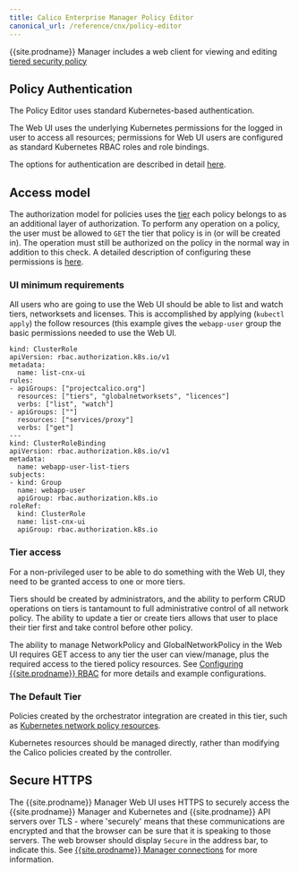 ```yaml
---
title: Calico Enterprise Manager Policy Editor
canonical_url: /reference/cnx/policy-editor
---
```


{{site.prodname}} Manager includes a web client for viewing and editing
[tiered security policy]({{site.url}}/{{page.version}}/reference/resources/tier)

## Policy Authentication

The Policy Editor uses standard Kubernetes-based authentication.

The Web UI uses the underlying Kubernetes permissions for the logged in user
to access all resources; permissions for Web UI users are configured as standard
Kubernetes RBAC roles and role bindings.

The options for authentication are described in detail [here](authentication).

## Access model

The authorization model for policies uses the [tier]({{site.url}}/{{page.version}}/reference/resources/tier) each policy belongs to as an
additional layer of authorization.  To perform any operation on a policy,
the user must be allowed to `GET` the tier that policy is in (or will be
created in).  The operation must still be authorized on the policy in the normal
way in addition to this check.  A detailed description of configuring these
permissions is [here](rbac-tiered-policies).

### UI minimum requirements

All users who are going to use the Web UI should be able to list and watch tiers,
networksets and licenses.
This is accomplished by applying (`kubectl apply`) the follow resources (this example
gives the `webapp-user` group the basic permissions needed to use the Web UI.
```
kind: ClusterRole
apiVersion: rbac.authorization.k8s.io/v1
metadata:
  name: list-cnx-ui
rules:
- apiGroups: ["projectcalico.org"]
  resources: ["tiers", "globalnetworksets", "licences"]
  verbs: ["list", "watch"]
- apiGroups: [""]
  resources: ["services/proxy"]
  verbs: ["get"]
---
kind: ClusterRoleBinding
apiVersion: rbac.authorization.k8s.io/v1
metadata:
  name: webapp-user-list-tiers
subjects:
- kind: Group
  name: webapp-user
  apiGroup: rbac.authorization.k8s.io
roleRef:
  kind: ClusterRole
  name: list-cnx-ui
  apiGroup: rbac.authorization.k8s.io
```

### Tier access

For a non-privileged user to be able to do something with the Web UI, they need to be
granted access to one or more tiers.

Tiers should be created by administrators, and the ability to perform CRUD operations
on tiers is tantamount to full administrative control of all network policy.  The ability
to update a tier or create tiers allows that user to place their tier first
and take control before other policy.

The ability to manage NetworkPolicy and GlobalNetworkPolicy in the Web UI requires GET access to any tier
the user can view/manage, plus the required access to the tiered policy resources. See
[Configuring {{site.prodname}} RBAC]({{site.url}}/{{page.version}}/reference/cnx/rbac-tiered-policies)
for more details and example configurations.

### The Default Tier

Policies created by the orchestrator integration are
created in this tier, such as [Kubernetes network policy resources](https://kubernetes.io/docs/concepts/services-networking/network-policies/).

Kubernetes resources should be managed directly, rather than modifying the Calico policies created by the
controller.

## Secure HTTPS

The {{site.prodname}} Manager Web UI uses HTTPS to securely access the {{site.prodname}} Manager and
Kubernetes and {{site.prodname}} API servers over TLS - where 'securely' means that these
communications are encrypted and that the browser can be sure that it is
speaking to those servers.  The web browser should display `Secure` in the
address bar, to indicate this. See [{{site.prodname}} Manager connections](../../security/comms/crypto-auth#{{site.prodnamedash}}-manager-connections)
for more information.
